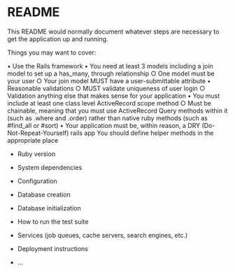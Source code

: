 # README

This README would normally document whatever steps are necessary to get the
application up and running.

Things you may want to cover:


• Use the Rails framework
• You need at least 3 models including a join model to set up a has_many, through relationship
	○ One model must be your user
	○ Your join model MUST have a user-submittable attribute
• Reasonable validations
	○ MUST validate uniqueness of user login
	○ Validation anything else that makes sense for your application
• You must include at least one class level ActiveRecord scope method
	○ Must be chainable, meaning that you must use ActiveRecord Query methods within it (such as .where and .order) rather than native ruby methods (such as #find_all or #sort)
• Your application must be, within reason, a DRY (Do-Not-Repeat-Yourself) rails app
You should define helper methods in the appropriate place



* Ruby version

* System dependencies

* Configuration

* Database creation

* Database initialization

* How to run the test suite

* Services (job queues, cache servers, search engines, etc.)

* Deployment instructions

* ...
